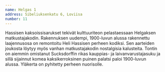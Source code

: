 ```yaml
---
name: Helgas 1
address: Sibeliuksenkatu 6, Loviisa
number: 11
---
```

Hassisen kaksoissisarukset tekivät kulttuuriteon pelastaessaan Helgaksen matkustajakodin. Rakennuksen uudempi, 1900-luvun alussa rakennettu laajennusosa on remontoitu Heli Hassisen perheen kodiksi. Sen aarteiden joukosta löytyy myös vanhan matkustajakodin nostalgisia kalusteita. Tontin on aiemmin omistanut Sucksdorffin rikas kauppias- ja laivanvarustajasuku ja sillä sijainnut komea kaksikerroksinen puinen palatsi paloi 1900-luvun alussa. Yläkerta on pyhitetty perheen nuorisolle.